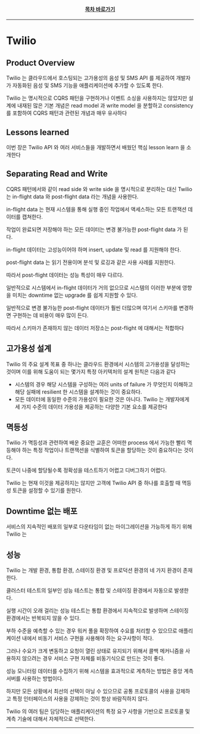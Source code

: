 <div align="center">

#### [목차 바로가기](https://github.com/dhslrl321/cqrs-journey-guide-korean/blob/master/Table%20of%20Contents.md)

</div>

---

# Twilio 

## Product Overview

Twilio 는 클라우드에서 호스팅되는 고가용성의 음성 및 SMS API 를 제공하여 개발자가 자동화된 음성 및 SMS 기능을 애플리케이션에 추가할 수 있도록 한다.

Twilio 는 명시적으로 CQRS 패턴을 구현하거나 이벤트 소싱을 사용하지는 않았지만 설계에 내재된 많은 기본 개념은 read model 과 write model 을 분할하고 consistency 를 포함하여 CQRS 패턴과 관련된 개념과 매우 유사하다

## Lessons learned

이번 장은 Twilio API 와 여러 서비스들을 개발하면서 배웠던 핵심 lesson learn 을 소개한다

## Separating Read and Write

CQRS 패턴에서와 같이 read side 와 write side 을 명시적으로 분리하는 대신 Twilio 는 in-flight data 와 post-flight data 라는 개념을 사용한다.

in-flight data 는 현재 시스템을 통해 실행 중인 작업에서 액세스하는 모든 트랜잭션 데이터를 캡쳐한다.

작업이 완료되면 저장해야 하는 모든 데이터는 변경 불가능한 post-flight data 가 된다.

in-flight 데이터는 고성능이어야 하며 insert, update 및 read 를 지원해야 한다.

post-flight data 는 읽기 전용이며 분석 및 로깅과 같은 사용 사례를 지원한다.

따라서 post-flight 데이터는 성능 특성이 매우 다르다.

일반적으로 시스템에서 in-flight 데이터가 거의 없으므로 시스템의 이러한 부분에 영향을 미치는 downtime 없는 upgrade 를 쉽게 지원할 수 있다.

일반적으로 변경 불가능한 post-flight 데이터가 훨씬 더많으며 여기서 스키마를 변경하면 구현하는 데 비용이 매우 많이 든다.

따라서 스키마가 존재하지 않는 데이터 저장소는 post-flight 에 대해서는 적합하다

## 고가용성 설계

Twilio 의 주요 설계 목표 중 하나는 클라우드 환경에서 시스템의 고가용성을 달성하는 것이며 이를 위해 도움이 되는 몇가지 특정 아키텍처의 설계 원칙은 다음과 같다

- 시스템의 경우 해당 시스템을 구성하는 여러 units of failure 가 무엇인지 이해하고 해당 실패에 resilient 한 시스템을 설계하는 것이 중요하다.
- 모든 데이터에 동일한 수준의 가용성이 필요한 것은 아니다. Twilio 는 개발자에게 세 가지 수준의 데이터 가용성을 제공하는 다양한 기본 요소를 제공한다

## 멱등성

Twilio 가 멱등성과 관련하여 배운 중요한 교훈은 어떠한 process 에서 가능한 빨리 멱등해야 하는 특정 작업이나 트랜잭션을 식별하여 토큰을 할당하는 것이 중요하다는 것이다.

토큰이 나중에 할당될수록 정확성을 테스트하기 어렵고 디버그하기 어렵다.

Twilio 는 현재 이것을 제공하지는 않지만 고객에 Twilio API 중 하나를 호출할 때 멱등성 토큰을 설정할 수 있기를 원한다.

## Downtime 없는 배포

서비스의 지속적인 배포의 일부로 다운타임이 없는 마이그레이션을 가능하게 하기 위해 Twilio 는 

## 성능

Twilio 는 개발 환경, 통합 환경, 스테이징 환경 및 프로덕션 환경의 네 가지 환경이 존재한다.

클러스터 테스트의 일부인 성능 테스트는 통합 및 스테이징 환경에서 자동으로 발생한다.

실행 시간이 오래 걸리는 성능 테스트는 통합 환경에서 지속적으로 발생하며 스테이징 환경에서는 반복되지 않을 수 있다.

부하 수준을 예측할 수 있는 경우 워커 풀을 확장하여 수요를 처리할 수 있으므로 애플리케이션 내에서 비동기 서비스 구현을 사용해야 하는 요구사항이 적다.

그러나 수요가 크게 변동하고 요청이 열린 상태로 유지되기 위해서 콜백 메커니즘을 사용하지 않으려는 경우 서비스 구현 자체를 비동기식으로 만드는 것이 좋다.

성능 모니터링 데이터를 수집하기 위해 시스템을 효과적으로 계측하는 방법은 중앙 계측 서버를 사용하는 방법이다.

하지만 모든 상황에서 최선의 선택이 아닐 수 있으므로 공통 프로토콜의 사용을 강제하고 특정 인터페이스의 사용을 강제하는 것이 항상 바람직하지 않다.

Twilio 의 여러 팀은 담당하는 애플리케이션의 특정 요구 사항을 기반으로 프로토콜 및 계측 기술에 대해서 자체적으로 선택한다.

---
